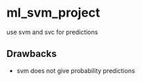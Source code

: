 # ml_svm_project
use svm and svc for predictions
## Drawbacks
- svm does not give probability predictions
## 